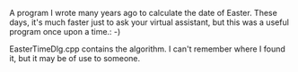 A program I wrote many years ago to calculate the date of Easter. These days, it's much faster just to ask your virtual assistant, but this was a useful program once upon a time.: -)

EasterTimeDlg.cpp contains the algorithm. I can't remember where I found it, but it may be of use to someone.

